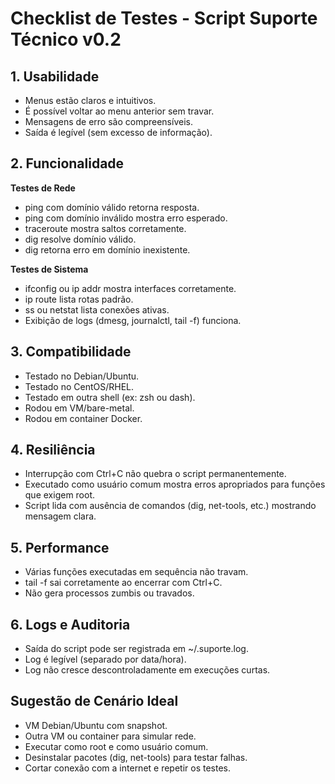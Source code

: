 # Checklist de Testes - Script Suporte Técnico v0.2

## 1. Usabilidade

- Menus estão claros e intuitivos.
- É possível voltar ao menu anterior sem travar.
- Mensagens de erro são compreensíveis.
- Saída é legível (sem excesso de informação).

## 2. Funcionalidade
**Testes de Rede**

- ping com domínio válido retorna resposta.
- ping com domínio inválido mostra erro esperado.
- traceroute mostra saltos corretamente.
- dig resolve domínio válido.
- dig retorna erro em domínio inexistente.

**Testes de Sistema**

- ifconfig ou ip addr mostra interfaces corretamente.
- ip route lista rotas padrão.
- ss ou netstat lista conexões ativas.
- Exibição de logs (dmesg, journalctl, tail -f) funciona.

## 3. Compatibilidade

- Testado no Debian/Ubuntu.
- Testado no CentOS/RHEL.
- Testado em outra shell (ex: zsh ou dash).
- Rodou em VM/bare-metal.
- Rodou em container Docker.

## 4. Resiliência

- Interrupção com Ctrl+C não quebra o script permanentemente.
- Executado como usuário comum mostra erros apropriados para funções que exigem root.
- Script lida com ausência de comandos (dig, net-tools, etc.) mostrando mensagem clara.

## 5. Performance

- Várias funções executadas em sequência não travam.
- tail -f sai corretamente ao encerrar com Ctrl+C.
- Não gera processos zumbis ou travados.

## 6. Logs e Auditoria

- Saída do script pode ser registrada em ~/.suporte.log.
- Log é legível (separado por data/hora).
- Log não cresce descontroladamente em execuções curtas.

## Sugestão de Cenário Ideal

- VM Debian/Ubuntu com snapshot.
- Outra VM ou container para simular rede.
- Executar como root e como usuário comum.
- Desinstalar pacotes (dig, net-tools) para testar falhas.
- Cortar conexão com a internet e repetir os testes.
